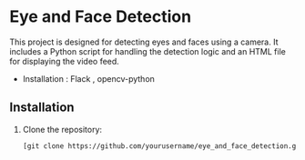 # Eye and Face Detection

This project is designed for detecting eyes and faces using a camera. It includes a Python script for handling the detection logic and an HTML file for displaying the video feed.


- Installation : Flack , opencv-python

## Installation

1. Clone the repository:
   ```bash
   [git clone https://github.com/yourusername/eye_and_face_detection.git](https://github.com/SadabAli/Open-CV-eye-and-ace-detection.git)
